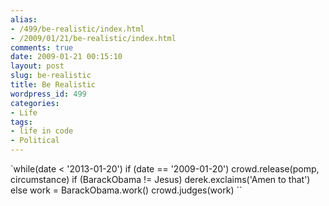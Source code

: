 ```yaml
---
alias:
- /499/be-realistic/index.html
- /2009/01/21/be-realistic/index.html
comments: true
date: 2009-01-21 00:15:10
layout: post
slug: be-realistic
title: Be Realistic
wordpress_id: 499
categories:
- Life
tags:
- life in code
- Political
---
```


`while(date < '2013-01-20')
    if (date == '2009-01-20')
        crowd.release(pomp, circumstance)
        if (BarackObama != Jesus)
            derek.exclaims('Amen to that')
    else
        work = BarackObama.work()
        crowd.judges(work)
``
